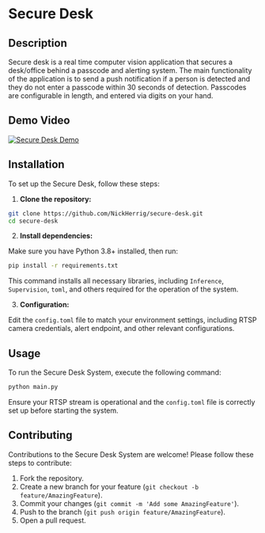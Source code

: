 
# Secure Desk

## Description

Secure desk is a real time computer vision application that secures a desk/office behind a passcode and alerting system. The main functionality of the application is to send a push notification if a person is detected and they do not enter a passcode within 30 seconds of detection. Passcodes are configurable in length, and entered via digits on your hand.

## Demo Video

[![Secure Desk Demo](https://img.youtube.com/vi/BvkXE6Y6L-A/0.jpg)](https://www.youtube.com/watch?v=BvkXE6Y6L-A)

## Installation

To set up the Secure Desk, follow these steps:

1. **Clone the repository:**

```bash
git clone https://github.com/NickHerrig/secure-desk.git
cd secure-desk
```

2. **Install dependencies:**

Make sure you have Python 3.8+ installed, then run:

```bash
pip install -r requirements.txt
```

This command installs all necessary libraries, including `Inference`, `Supervision`, `toml`, and others required for the operation of the system.

3. **Configuration:**

Edit the `config.toml` file to match your environment settings, including RTSP camera credentials, alert endpoint, and other relevant configurations.

## Usage

To run the Secure Desk System, execute the following command:

```bash
python main.py
```

Ensure your RTSP stream is operational and the `config.toml` file is correctly set up before starting the system.

## Contributing

Contributions to the Secure Desk System are welcome! Please follow these steps to contribute:

1. Fork the repository.
2. Create a new branch for your feature (`git checkout -b feature/AmazingFeature`).
3. Commit your changes (`git commit -m 'Add some AmazingFeature'`).
4. Push to the branch (`git push origin feature/AmazingFeature`).
5. Open a pull request.